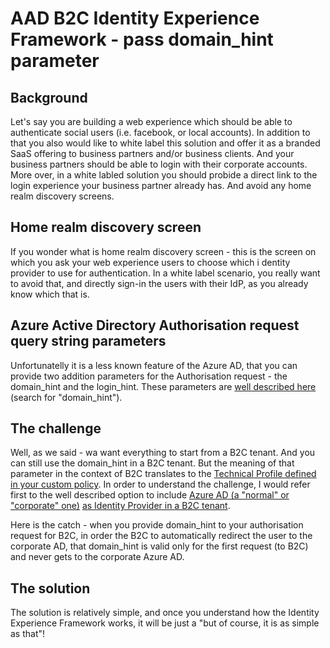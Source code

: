 # AAD B2C Identity Experience Framework - pass domain_hint parameter
## Background
Let's say you are building a web experience which should be able to authenticate social users (i.e. facebook, or local accounts).
In addition to that you also would like to white label this solution and offer it as a branded SaaS offering to business partners 
and/or business clients. 
And your business partners should be able to login with their corporate accounts. More over, in a white labled solution you 
should probide a direct link to the login experience your business partner already has. And avoid any home realm discovery screens.

## Home realm discovery screen
If you wonder what is home realm discovery screen - this is the screen on which you ask your web experience users to choose which i
dentity provider to use for authentication. In a white label scenario, you really want to avoid that, and directly sign-in the users
with their IdP, as you already know which that is.

## Azure Active Directory Authorisation request query string parameters
Unfortunatelly it is a less known feature of the Azure AD, that you can provide two addition parameters for the Authorisation request -
the domain_hint and the login_hint. These parameters are [well described here](https://docs.microsoft.com/en-us/azure/active-directory/develop/active-directory-protocols-oauth-code) (search for "domain_hint"). 

## The challenge
Well, as we said - wa want everything to start from a B2C tenant. And you can still use the domain_hint in a B2C tenant. 
But the meaning of that parameter in the context of B2C translates to the [Technical Profile defined in your custom policy](https://docs.microsoft.com/en-us/azure/active-directory-b2c/active-directory-b2c-reference-trustframeworks-defined-ief-custom).
In order to understand the challenge, I would refer first to the well described option to include [Azure AD (a "normal" or "corporate" one)](https://docs.microsoft.com/en-us/azure/active-directory-b2c/active-directory-b2c-setup-aad-custom) 
[as Identity Provider in a B2C tenant](https://docs.microsoft.com/en-us/azure/active-directory-b2c/active-directory-b2c-setup-aad-custom).

Here is the catch - when you provide domain_hint to your authorisation request for B2C, in order the B2C to automatically redirect 
the user to the corporate AD, that domain_hint is valid only for the first request (to B2C) and never gets to the corporate Azure AD.

## The solution
The solution is relatively simple, and once you understand how the Identity Experience Framework works, it will be just a "but of course,
it is as simple as that"!
